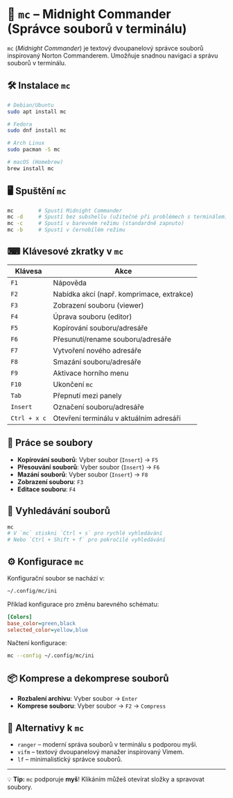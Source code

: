 # 🚀 `mc` – Midnight Commander (Správce souborů v terminálu)

`mc` (*Midnight Commander*) je textový dvoupanelový správce souborů inspirovaný Norton Commanderem. Umožňuje snadnou navigaci a správu souborů v terminálu.

## 🛠 Instalace `mc`
```bash
# Debian/Ubuntu
sudo apt install mc

# Fedora
sudo dnf install mc

# Arch Linux
sudo pacman -S mc

# macOS (Homebrew)
brew install mc
```

## 🖥 Spuštění `mc`
```bash
mc        # Spustí Midnight Commander
mc -d     # Spustí bez subshellu (užitečné při problémech s terminálem)
mc -c     # Spustí v barevném režimu (standardně zapnuto)
mc -b     # Spustí v černobílém režimu
```

## ⌨ Klávesové zkratky v `mc`
| Klávesa | Akce |
|---------|------|
| `F1` | Nápověda |
| `F2` | Nabídka akcí (např. komprimace, extrakce) |
| `F3` | Zobrazení souboru (viewer) |
| `F4` | Úprava souboru (editor) |
| `F5` | Kopírování souboru/adresáře |
| `F6` | Přesunutí/rename souboru/adresáře |
| `F7` | Vytvoření nového adresáře |
| `F8` | Smazání souboru/adresáře |
| `F9` | Aktivace horního menu |
| `F10` | Ukončení `mc` |
| `Tab` | Přepnutí mezi panely |
| `Insert` | Označení souboru/adresáře |
| `Ctrl + x c` | Otevření terminálu v aktuálním adresáři |

## 🎯 Práce se soubory
- **Kopírování souborů**: Vyber soubor (`Insert`) → `F5`
- **Přesouvání souborů**: Vyber soubor (`Insert`) → `F6`
- **Mazání souborů**: Vyber soubor (`Insert`) → `F8`
- **Zobrazení souboru**: `F3`
- **Editace souboru**: `F4`

## 🔎 Vyhledávání souborů
```bash
mc
# V `mc` stiskni `Ctrl + s` pro rychlé vyhledávání
# Nebo `Ctrl + Shift + f` pro pokročilé vyhledávání
```

## ⚙ Konfigurace `mc`
Konfigurační soubor se nachází v:
```bash
~/.config/mc/ini
```
Příklad konfigurace pro změnu barevného schématu:
```ini
[Colors]
base_color=green,black
selected_color=yellow,blue
```
Načtení konfigurace:
```bash
mc --config ~/.config/mc/ini
```

## 📦 Komprese a dekomprese souborů
- **Rozbalení archivu**: Vyber soubor → `Enter`
- **Komprese souboru**: Vyber soubor → `F2` → `Compress`

## 🔄 Alternativy k `mc`
- `ranger` – moderní správa souborů v terminálu s podporou myši.
- `vifm` – textový dvoupanelový manažer inspirovaný Vimem.
- `lf` – minimalistický správce souborů.

---
💡 **Tip:** `mc` podporuje **myš**! Klikáním můžeš otevírat složky a spravovat soubory.
